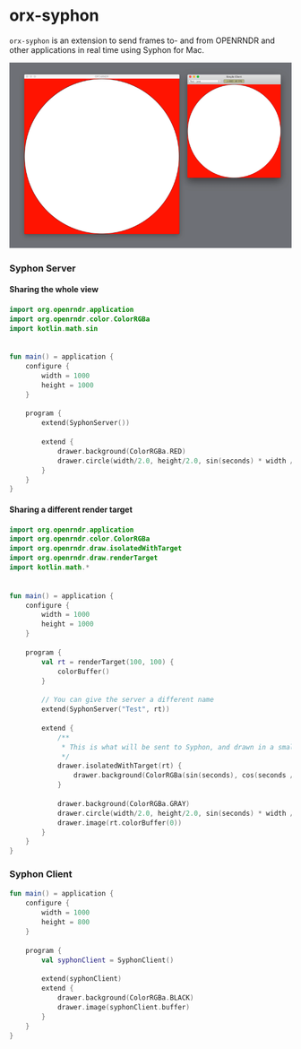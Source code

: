 # orx-syphon
`orx-syphon` is an extension to send frames to- and from OPENRNDR and other applications in real time using Syphon for Mac.

![Example](./preview.gif)

### Syphon Server
#### Sharing the whole view
```kotlin
import org.openrndr.application
import org.openrndr.color.ColorRGBa
import kotlin.math.sin


fun main() = application {
    configure {
        width = 1000
        height = 1000
    }

    program {
        extend(SyphonServer())

        extend {
            drawer.background(ColorRGBa.RED)
            drawer.circle(width/2.0, height/2.0, sin(seconds) * width / 2.0)
        }
    }
}
```

#### Sharing a different render target
```kotlin
import org.openrndr.application
import org.openrndr.color.ColorRGBa
import org.openrndr.draw.isolatedWithTarget
import org.openrndr.draw.renderTarget
import kotlin.math.*


fun main() = application {
    configure {
        width = 1000
        height = 1000
    }

    program {
        val rt = renderTarget(100, 100) {
            colorBuffer()
        }

        // You can give the server a different name
        extend(SyphonServer("Test", rt))

        extend {
            /**
             * This is what will be sent to Syphon, and drawn in a small corner of the screen
             */
            drawer.isolatedWithTarget(rt) {
                drawer.background(ColorRGBa(sin(seconds), cos(seconds / 2.0), 0.5, 1.0))
            }

            drawer.background(ColorRGBa.GRAY)
            drawer.circle(width/2.0, height/2.0, sin(seconds) * width / 2.0)
            drawer.image(rt.colorBuffer(0))
        }
    }
}
```

### Syphon Client
```kotlin
fun main() = application {
    configure {
        width = 1000
        height = 800
    }

    program {
        val syphonClient = SyphonClient()

        extend(syphonClient)
        extend {
            drawer.background(ColorRGBa.BLACK)
            drawer.image(syphonClient.buffer)
        }
    }
}
```
